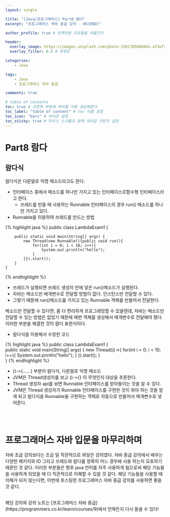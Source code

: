 ```yaml
---
layout: single

title: "[Java/프로그래머스] Part8 람다"
excerpt: "프로그래머스 자바 중급 강의 - 06(END)"

author_profile: true # 왼쪽부분 프로필을 띄울건지

header:
  overlay_image: https://images.unsplash.com/photo-1501785888041-af3ef285b470?ixlib=rb-1.2.1&ixid=eyJhcHBfaWQiOjEyMDd9&auto=format&fit=crop&w=1350&q=80
  overlay_filter: 0.5 # 투명도

categories:
    - Java

tags: 
    - Java
    - 프로그래머스 자바 중급

comments: true

# table of contents
toc: true # 오른쪽 부분에 목차를 자동 생성해준다.
toc_label: "table of content" # toc 이름 설정
toc_icon: "bars" # 아이콘 설정
toc_sticky: true # 마우스 스크롤과 함께 내려갈 것인지 설정
---
```


# Part8 람다

## 람다식

람다식은 다른말로 익명 메소드라고도 한다.

- 인터페이스 중에서 메소드를 하나만 가지고 있는 인터페이스르함수형 인터페이스라고 한다.
    - 쓰레드를 만들 때 사용하는 Runnable 인터페이스의 경우 run() 메소드를 하나만 가지고 있다.
- Runnable을 이용하여 쓰레드를 만드는 방법

{% highlight java %}
    public class LambdaExam1 {

        public static void main(String[] args) {
            new Thread(new Runnable(){public void run(){
                for(int i = 0; i < 10; i++){
                    System.out.println("hello");
                }
            }}).start();
        }   
    }
{% endhighlight %}

- 쓰레드가 실행되면 쓰레드 생성자 안에 넣은 run()메소드가 실행된다.
- 자바는 메소드만 배개변수로 전달할 방법이 없다. 인스턴스만 전달할 수 있다.
- 그렇기 때문에 run()메소드를 가지고 있는 Runnable 객체를 만들어서 전달한다.

메소드만 전달할 수 있다면, 좀 더 편리하게 프로그래밍할 수 있을텐데, 자바는 메소드만 전달할 수 있는 방법은 없었기 때문에 매번 객체를 생성해서 매개변수로 전달해야 했다.
이러한 부분을 해결한 것이 람다 표현식이다.

- 람다식을 이용해서 수정한 코드

{% highlight java %}
    public class LambdaExam1 {  
        public static void main(String[] args) {
            new Thread(()->{
                for(int i = 0; i < 10; i++){
                    System.out.println("hello");
                }
            }).start();
        }   
    }
{% endhighlight %}

- ()->{......} 부분이 람다식, 다른말로 익명 메소드
- JVM은 Thread생성자를 보고 ()->{} 이 무엇인지 대상을 추론한다.
- Thread 생성자 api를 보면 Runnable 인터페이스를 받아들이는 것을 알 수 있다.
- JVM은 Thread 생성자가 Runnable 인터페이스를 구현한 것이 와야 하는 것을 알게 되고 람다식을 Runnable을 구현하는 객체로 자동으로 만들어서 매개변수로 넣어준다.


<br><br>

# 프로그래머스 자바 입문을 마무리하며
자바 초급 강의보다는 조금 덜 직관적으로 와닿은 강의였다. 자바 중급 강의에서 배우는 다양한 패키지와 IO 그리고 쓰레드와 람다를 정확히 어느 경우에 사용 하는지 모호하기 때문인 것 같다.
이러한 부분들은 향후 java 언어를 자주 사용하게 됨으로써 해당 기능들을 사용하게 되었을 때 더 직관적으로 이해할 수 있을 것 같다.
해당 기능들을 사용할 때 이해가 되지 않는다면, 이번에 포스팅한 프로그래머스 자바 중급 강의를 사용하면 좋을 것 같다.

<br>
해당 강의와 강의 노트는 [프로그래머스 자바 중급](https://programmers.co.kr/learn/courses/9)에서 언제든지 다시 들을 수 있다!
